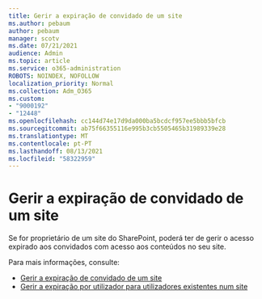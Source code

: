 ```yaml
---
title: Gerir a expiração de convidado de um site
ms.author: pebaum
author: pebaum
manager: scotv
ms.date: 07/21/2021
audience: Admin
ms.topic: article
ms.service: o365-administration
ROBOTS: NOINDEX, NOFOLLOW
localization_priority: Normal
ms.collection: Adm_O365
ms.custom:
- "9000192"
- "12448"
ms.openlocfilehash: cc144d74e17d9da000ba5bcdcf957ee5bbb5bfcb
ms.sourcegitcommit: ab75f66355116e995b3cb5505465b31989339e28
ms.translationtype: MT
ms.contentlocale: pt-PT
ms.lasthandoff: 08/13/2021
ms.locfileid: "58322959"
---
```

# <a name="manage-guest-expiration-for-a-site"></a>Gerir a expiração de convidado de um site

Se for proprietário de um site do SharePoint, poderá ter de gerir o acesso expirado aos convidados com acesso aos conteúdos no seu site.

Para mais informações, consulte:

- [Gerir a expiração de convidado de um site](https://support.microsoft.com/office/manage-guest-expiration-for-a-site-25bee24f-42ad-4ee8-8402-4186eed74dea)
- [Gerir a expiração por utilizador para utilizadores existentes num site](https://docs.microsoft.com/sharepoint/dev/solution-guidance/manage-user-sharing-expiration)